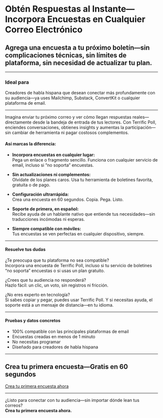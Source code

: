 # Obtén Respuestas al Instante—Incorpora Encuestas en Cualquier Correo Electrónico

## Agrega una encuesta a tu próximo boletín—sin complicaciones técnicas, sin límites de plataforma, sin necesidad de actualizar tu plan.

---

### Ideal para

Creadores de habla hispana que desean conectar más profundamente con su audiencia—ya uses Mailchimp, Substack, ConvertKit o cualquier plataforma de email.

---

Imagina enviar tu próximo correo y ver cómo llegan respuestas reales—directamente desde la bandeja de entrada de tus lectores.
Con Terrific Poll, enciendes conversaciones, obtienes insights y aumentas la participación—sin cambiar de herramienta ni pagar costosos complementos.

#### Así marcas la diferencia:

- **Incorpora encuestas en cualquier lugar:**  
  Pega un enlace o fragmento sencillo. Funciona con cualquier servicio de email, incluso si “no soporta” encuestas.

- **Sin actualizaciones ni complementos:**  
  Olvídate de los planes caros. Usa tu herramienta de boletines favorita, gratuita o de pago.

- **Configuración ultrarrápida:**  
  Crea una encuesta en 60 segundos. Copia. Pega. Listo.

- **Soporte de primera, en español:**  
  Recibe ayuda de un hablante nativo que entiende tus necesidades—sin traducciones incómodas ni esperas.

- **Siempre compatible con móviles:**  
  Tus encuestas se ven perfectas en cualquier dispositivo, siempre.

---

#### Resuelve tus dudas

¿Te preocupa que tu plataforma no sea compatible?  
Incorpora una encuesta de Terrific Poll, incluso si tu servicio de boletines “no soporta” encuestas o si usas un plan gratuito.

¿Crees que tu audiencia no responderá?  
Hazlo fácil: un clic, un voto, sin registros ni fricción.

¿No eres experto en tecnología?  
Si sabes copiar y pegar, puedes usar Terrific Poll. Y si necesitas ayuda, el soporte está a un mensaje de distancia—en tu idioma.

---

#### Pruebas y datos concretos

- 100% compatible con las principales plataformas de email  
- Encuestas creadas en menos de 1 minuto  
- No necesitas programar  
- Diseñado para creadores de habla hispana

---

## Crea tu primera encuesta—Gratis en 60 segundos

[Crea tu primera encuesta ahora](#)

---

¿Listo para conectar con tu audiencia—sin importar dónde lean tus correos?  
**Crea tu primera encuesta ahora.**
